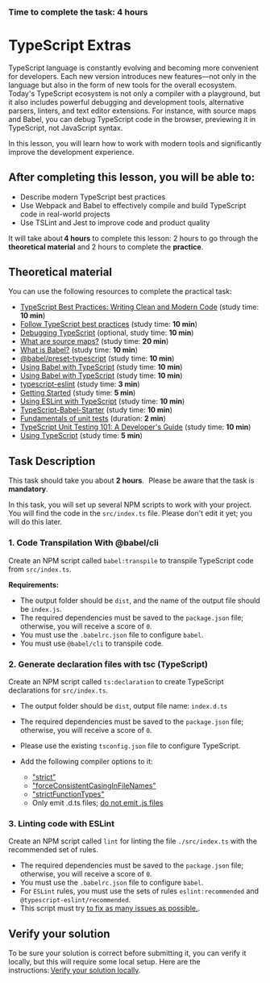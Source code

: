 ### Time to complete the task: 4 hours

# TypeScript Extras

TypeScript language is constantly evolving and becoming more convenient for developers. Each new version introduces new features—not only in the language but also in the form of new tools for the overall ecosystem. Today's TypeScript ecosystem is not only a compiler with a playground, but it also includes powerful debugging and development tools, alternative parsers, linters, and text editor extensions. For instance, with source maps and Babel, you can debug TypeScript code in the browser, previewing it in TypeScript, not JavaScript syntax.

In this lesson, you will learn how to work with modern tools and significantly improve the development experience.

## After completing this lesson, you will be able to:

- Describe modern TypeScript best practices
- Use Webpack and Babel to effectively compile and build TypeScript code in real-world projects
- Use TSLint and Jest to improve code and product quality

It will take about **4 hours** to complete this lesson: 2 hours to go through the **theoretical material** and 2 hours to complete the **practice**.

## Theoretical material

You can use the following resources to complete the practical task:

- [TypeScript Best Practices: Writing Clean and Modern Code](https://blog.stackademic.com/typescript-best-practices-writing-clean-and-modern-code-a04196310e4d) (study time: **10 min**)
- [Follow TypeScript best practices](https://docs.aws.amazon.com/prescriptive-guidance/latest/best-practices-cdk-typescript-iac/typescript-best-practices.html) (study time: **10 min**)
- [Debugging TypeScript](https://code.visualstudio.com/docs/typescript/typescript-debugging) (optional, study time: **10 min**)
- [What are source maps?](https://web.dev/articles/source-maps) (study time: **20 min**)
- [What is Babel?](https://babeljs.io/docs/) (study time: **10 min**)
- [@babel/preset-typescript](https://babeljs.io/docs/babel-preset-typescript) (study time: **10 min**)
- [Using Babel with TypeScript](https://www.typescriptlang.org/docs/handbook/babel-with-typescript.html) (study time: **10 min**)
- [Using Babel with TypeScript](https://learntypescript.dev/12/l2-babel) (study time: **10 min**)
- [typescript-eslint](https://typescript-eslint.io/) (study time: **3 min**)
- [Getting Started](https://typescript-eslint.io/getting-started) (study time: **5 min**)
- [Using ESLint with TypeScript](https://learntypescript.dev/12/l3-eslint) (study time: **10 min**)
- [TypeScript-Babel-Starter](https://github.com/microsoft/TypeScript-Babel-Starter) (study time: **10 min**)
- [Fundamentals of unit tests](https://www.linkedin.com/learning/learning-end-to-end-testing-with-jest/fundamentals-of-unit-tests?u=2113185) (duration: **2 min**)
- [TypeScript Unit Testing 101: A Developer's Guide](https://www.testim.io/blog/typescript-unit-testing-101/) (study time: **10 min**)
- [Using TypeScript](https://jestjs.io/docs/getting-started#using-typescript) (study time: **5 min**)

## Task Description

This task should take you about **2 hours**.  
Please be aware that the task is **mandatory**.

In this task, you will set up several NPM scripts to work with your project. You will find the code in the `src/index.ts` file. Please don't edit it yet; you will do this later.

### 1. Code Transpilation With @babel/cli

Create an NPM script called `babel:transpile` to transpile TypeScript code from `src/index.ts`.

**Requirements:**

- The output folder should be `dist`, and the name of the output file should be `index.js`.
- The required dependencies must be saved to the `package.json` file; otherwise, you will receive a score of `0`.
- You must use the `.babelrc.json` file to configure `babel`.
- You must use `@babel/cli` to transpile code.

### 2. Generate declaration files with tsc (TypeScript)

Create an NPM script called `ts:declaration` to create TypeScript declarations for `src/index.ts`.

- The output folder should be `dist`,  output file name: `index.d.ts`
- The required dependencies must be saved to the `package.json` file; otherwise, you will receive a score of `0`.
- Please use the existing `tsconfig.json` file to configure TypeScript.
- Add the following compiler options to it:

  - ["strict"](https://www.typescriptlang.org/tsconfig#strict)
  - ["forceConsistentCasingInFileNames"](https://www.typescriptlang.org/tsconfig#forceConsistentCasingInFileNames)
  - ["strictFunctionTypes"](https://www.typescriptlang.org/tsconfig#strictFunctionTypes)
  - Only emit .d.ts files; [do not emit .js files](https://www.typescriptlang.org/tsconfig#emitDeclarationOnly)

### 3. Linting code with ESLint 

Create an NPM script called `lint` for linting the file `./src/index.ts` with the recommended set of rules.

- The required dependencies must be saved to the `package.json` file; otherwise, you will receive a score of `0`. 
- You must use the `.babelrc.json` file to configure `babel`. 
- For `ESLint` rules, you must use the sets of rules `eslint:recommended` and `@typescript-eslint/recommended`. 
- This script must try [to fix as many issues as possible.](https://eslint.org/docs/latest/use/command-line-interface#--fix). 

## Verify your solution

To be sure your solution is correct before submitting it, you can verify it locally, but this will require some local setup. Here are the instructions: [Verify your solution locally](https://gitlab.com/gap-bs-front-end-autocode-documents/autocode-documents/-/blob/main/docs/VerifySolutionLocally.md).
